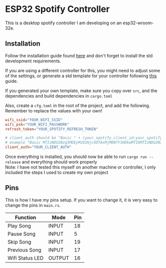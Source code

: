 # ESP32 Spotify Controller
This is a desktop spotify controller I am developing on an esp32-wroom-32e. 

## Installation
Follow the installation guide found [here](https://docs.esp-rs.org/book/installation/index.html) and don't forget to install the std development requirements.

If you are using a different controller for this, you might need to adjust some of the settings, or generate a std template for your controller following [this](https://docs.esp-rs.org/book/writing-your-own-application/generate-project/index.html) guide.

If you generated your own template, make sure you copy over `src`, and the dependencies and build dependencies in `cargo.toml`

Also, create a `cfg.toml` in the root of the project, and add the following. Remember to replace the values with your own!

```toml
wifi_ssid="YOUR_WIFI_SSID"
wifi_psk="YOUR_WIFI_PASSWORK"
refresh_token="YOUR_SPOTIFY_REFRESH_TOKEN"

# client_auth should be "Basic " + (your_spotify_client_id:your_spotify_client_secret).toBase64()
# example "Basic MTIzNDU2Nzg5MDEyMzQ1Njc4OTAxMjM0NTY3ODkwMTI6MTIzNDU2Nzg5MDEyMzQ1Njc4OTAxMjM0NTY3ODkwMQ=="
client_auth="YOUR_CLIENT_AUTH"
```

Once everything is installed, you should now be able to run `cargo run --release` and everything should work properly\
Note: I have not tested this myself on another machine or controller, I only included the steps I used to create my own project

## Pins
This is how I have my pins setup. If you want to change it, it is very easy to change the pins in `main.rs`.

| Function | Mode | Pin |
|----------|------|-----|
|Play Song|INPUT|18|
|Pause Song|INPUT|5|
|Skip Song|INPUT|19|
|Previous Song|INPUT|17|
|Wifi Status LED|OUTPUT|16|